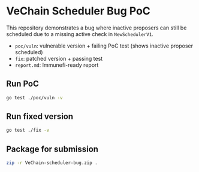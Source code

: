 # VeChain Scheduler Bug PoC

This repository demonstrates a bug where inactive proposers can still be scheduled
due to a missing active check in `NewSchedulerV1`.

- `poc/vuln`: vulnerable version + failing PoC test (shows inactive proposer scheduled)
- `fix`: patched version + passing test
- `report.md`: Immunefi-ready report

## Run PoC

```bash
go test ./poc/vuln -v
```

## Run fixed version

```bash
go test ./fix -v
```

## Package for submission

```bash
zip -r VeChain-scheduler-bug.zip .
```

